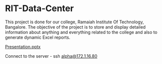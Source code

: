 # RIT-Data-Center
This project is done for our college, Ramaiah Institute Of Technology, Bangalore. The objective of the project is to store and display detailed information about anything and everything related to the college and also to generate dynamic Excel reports. 

[Presentation.pptx](https://github.com/sanath8/RIT-Information-Site/files/1896089/Presentation.pptx)


Connect to the server - ssh alpha@172.1.16.80
